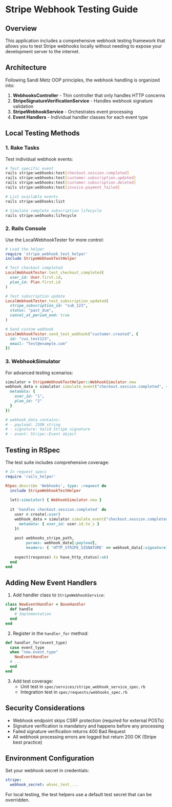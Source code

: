 # Stripe Webhook Testing Guide

## Overview

This application includes a comprehensive webhook testing framework that allows you to test Stripe webhooks locally without needing to expose your development server to the internet.

## Architecture

Following Sandi Metz OOP principles, the webhook handling is organized into:

1. **WebhooksController** - Thin controller that only handles HTTP concerns
2. **StripeSignatureVerificationService** - Handles webhook signature validation
3. **StripeWebhookService** - Orchestrates event processing
4. **Event Handlers** - Individual handler classes for each event type

## Local Testing Methods

### 1. Rake Tasks

Test individual webhook events:
```bash
# Test specific event
rails stripe:webhooks:test[checkout.session.completed]
rails stripe:webhooks:test[customer.subscription.updated]
rails stripe:webhooks:test[customer.subscription.deleted]
rails stripe:webhooks:test[invoice.payment_failed]

# List available events
rails stripe:webhooks:list

# Simulate complete subscription lifecycle
rails stripe:webhooks:lifecycle
```

### 2. Rails Console

Use the LocalWebhookTester for more control:

```ruby
# Load the helper
require 'stripe_webhook_test_helper'
include StripeWebhookTestHelper

# Test checkout completed
LocalWebhookTester.test_checkout_completed(
  user_id: User.first.id,
  plan_id: Plan.first.id
)

# Test subscription update
LocalWebhookTester.test_subscription_updated(
  stripe_subscription_id: "sub_123",
  status: "past_due",
  cancel_at_period_end: true
)

# Send custom webhook
LocalWebhookTester.send_test_webhook("customer.created", {
  id: "cus_test123",
  email: "test@example.com"
})
```

### 3. WebhookSimulator

For advanced testing scenarios:

```ruby
simulator = StripeWebhookTestHelper::WebhookSimulator.new
webhook_data = simulator.simulate_event("checkout.session.completed", {
  metadata: {
    user_id: "1",
    plan_id: "2"
  }
})

# webhook_data contains:
# - payload: JSON string
# - signature: Valid Stripe signature
# - event: Stripe::Event object
```

## Testing in RSpec

The test suite includes comprehensive coverage:

```ruby
# In request specs
require 'rails_helper'

RSpec.describe 'Webhooks', type: :request do
  include StripeWebhookTestHelper
  
  let(:simulator) { WebhookSimulator.new }
  
  it 'handles checkout.session.completed' do
    user = create(:user)
    webhook_data = simulator.simulate_event("checkout.session.completed", {
      metadata: { user_id: user.id.to_s }
    })
    
    post webhooks_stripe_path,
         params: webhook_data[:payload],
         headers: { 'HTTP_STRIPE_SIGNATURE' => webhook_data[:signature] }
    
    expect(response).to have_http_status(:ok)
  end
end
```

## Adding New Event Handlers

1. Add handler class to `StripeWebhookService`:

```ruby
class NewEventHandler < BaseHandler
  def handle
    # Implementation
  end
end
```

2. Register in the `handler_for` method:

```ruby
def handler_for(event_type)
  case event_type
  when "new.event.type"
    NewEventHandler
  # ...
  end
end
```

3. Add test coverage:
   - Unit test in `spec/services/stripe_webhook_service_spec.rb`
   - Integration test in `spec/requests/webhooks_spec.rb`

## Security Considerations

- Webhook endpoint skips CSRF protection (required for external POSTs)
- Signature verification is mandatory and happens before any processing
- Failed signature verification returns 400 Bad Request
- All webhook processing errors are logged but return 200 OK (Stripe best practice)

## Environment Configuration

Set your webhook secret in credentials:

```yaml
stripe:
  webhook_secret: whsec_test_...
```

For local testing, the test helpers use a default test secret that can be overridden.